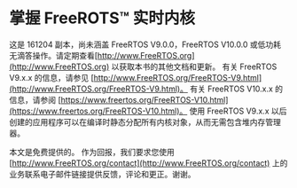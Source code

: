 # 掌握 FreeROTS™ 实时内核

这是 161204 副本，尚未涵盖 FreeRTOS V9.0.0，FreeRTOS V10.0.0 或低功耗无滴答操作。请定期查看[http://www.FreeRTOS.org](http://www.FreeRTOS.org) 以获取本书的其他文档和更新。 有关 FreeRTOS V9.x.x 的信息，请参见 [http://www.FreeRTOS.org/FreeRTOS-V9.html](http://www.FreeRTOS.org/FreeRTOS-V9.html)。 有关 FreeRTOS V10.x.x 的信息，请参阅 [https://www.freertos.org/FreeRTOS-V10.html](https://www.freertos.org/FreeRTOS-V10.html)。 使用 FreeRTOS V9.x.x 以后创建的应用程序可以在编译时静态分配所有内核对象，从而无需包含堆内存管理器。

本文是免费提供的。 作为回报，我们要求您使用 [http://www.FreeRTOS.org/contact](http://www.FreeRTOS.org/contact) 上的业务联系电子邮件链接提供反馈，评论和更正。谢谢。

